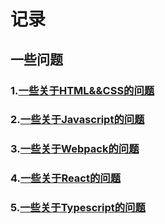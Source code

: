 # 记录

## 一些问题

### 1.[一些关于HTML&&CSS的问题](https://github.com/JuneJH/blog/issues/1)
### 2.[一些关于Javascript的问题](https://github.com/JuneJH/blog/issues/6)
### 3.[一些关于Webpack的问题](https://github.com/JuneJH/blog/issues/7)
### 4.[一些关于React的问题](https://github.com/JuneJH/blog/issues/8)
### 5.[一些关于Typescript的问题](https://github.com/JuneJH/blog/issues/9)
